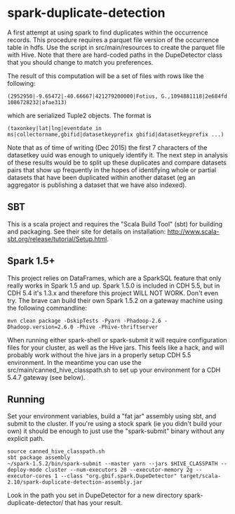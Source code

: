 # spark-duplicate-detection
A first attempt at using spark to find duplicates within the occurrence records. This procedure requires a parquet file 
version of the occurrence table in hdfs. Use the script in src/main/resources to create the parquet file with Hive. Note
that there are hard-coded paths in the DupeDetector class that you should change to match you preferences.

The result of this computation will be a set of files with rows like the following:

```(2952950|-9.65472|-40.66667|421279200000|Fotius, G.,1094881118|2e684fd 1086728232|afae313)```

which are serialized Tuple2 objects. The format is 
  
  ```(taxonkey|lat|lng|eventdate in ms|collectorname,gbifid|datasetkeyprefix gbifid|datasetkeyprefix ...)```
  
Note that as of time of writing (Dec 2015) the first 7 characters of the datasetkey uuid was enough to uniquely
identify it. The next step in analysis of these results would be to split up these duplicates and compare datasets pairs
that show up frequently in the hopes of identifying whole or partial datasets that have been duplicated within another
dataset (eg an aggregator is publishing a dataset that we have also indexed). 

## SBT
This is a scala project and requires the "Scala Build Tool" (sbt) for building and packaging. See their site for details
on installation: http://www.scala-sbt.org/release/tutorial/Setup.html.
 
## Spark 1.5+
This project relies on DataFrames, which are a SparkSQL feature that only really works in Spark 1.5 and up. Spark 1.5.0
is included in CDH 5.5, but in CDH 5.4 it's 1.3.x and therefore this project WILL NOT WORK. Don't even try. The brave
can build their own Spark 1.5.2 on a gateway machine using the following commandline:

```mvn clean package -DskipTests -Pyarn -Phadoop-2.6 -Dhadoop.version=2.6.0 -Phive -Phive-thriftserver```

When running either spark-shell or spark-submit it will require configuration files for your cluster, as well as the
Hive jars. This feels like a hack, and will probably work without the hive jars in a properly setup CDH 5.5 environment.
In the meantime you can use the src/main/canned_hive_classpath.sh to set up your environment for a CDH 5.4.7 gateway
(see below).

## Running

Set your environment variables, build a "fat jar" assembly using sbt, and submit to the cluster. If you're using a stock
spark (ie you didn't build your own) it should be enough to just use the "spark-submit" binary without any explicit path.

```
source canned_hive_classpath.sh
sbt package assembly
~/spark-1.5.2/bin/spark-submit --master yarn --jars $HIVE_CLASSPATH --deploy-mode cluster --num-executors 20 --executor-memory 2g --executor-cores 1 --class "org.gbif.spark.DupeDetector" target/scala-2.10/spark-duplicate-detection-assembly.jar

```

Look in the path you set in DupeDetector for a new directory spark-duplicate-detector/<timestamp> that has your result. 


